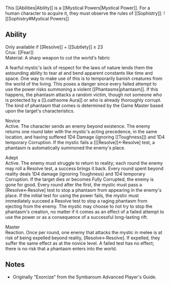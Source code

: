 This [[Abilities|Ability]] is a [[Mystical Powers|Mystical Power]]. For a human character to acquire it, they must observe the rules of [[Sophistry]]:
![[Sophistry#Mystical Powers]]
## Ability
Only available if [[Resolve]] + [[Subtlety]] ≥ 23<br>Crux: [[Fear]]<br>Material: A sharp weapon to cut the world's fabric

A fearful mystic's lack of respect for the laws of nature lends them the astounding ability to tear at and bend apparent constants like time and space. One way to make use of this is to temporarily banish creatures from the world of the living. This poses a danger since every failed attempt to use the power risks summoning a violent [[Phantasms|phantasm]]. If this happens, the phantasm attacks a random victim, though not someone who is protected by a [[Loathsome Aura]] or who is already thoroughly corrupt. The kind of phantasm that comes is determined by the Game Master based upon the target's characteristics.

Novice<br>Active. The character sends an enemy beyond existence. The enemy returns one round later with the mystic's acting precedence, in the same location, and having suffered 1D4 Damage (ignoring [[Toughness]]) and 1D4 temporary Corruption. If the mystic fails a \[[[Resolve]]←Resolve\] test, a phantasm is automatically summoned the enemy's place.

Adept<br>Active. The enemy must struggle to return to reality; each round the enemy may roll a Resolve test, a success brings it back. Every round spent beyond reality deals 1D4 damage (ignoring Toughness) and 1D4 temporary Corruption. If the target dies or becomes Fully Corrupted, the enemy is gone for good. Every round after the first, the mystic must pass a \[Resolve←Resolve\] test to stop a phantasm from appearing in the enemy's place. If the initial test for using the power fails, the mystic must immediately succeed a Resolve test to stop a raging phantasm from ejecting from the enemy. The mystic may choose to not try to stop the phantasm's creation, no matter if it comes as an effect of a failed attempt to use the power or as a consequence of a successful long-lasting rift.

Master<br>Reaction. Once per round, one enemy that attacks the mystic in melee is at risk of being expelled beyond reality, \[Resolve←Resolve\]. If expelled, they suffer the same effect as at the novice level. A failed test has no effect; there is no risk that a phantasm enters into the world.
## Notes
* Originally "Exorcize" from the Symbaroum Advanced Player's Guide.